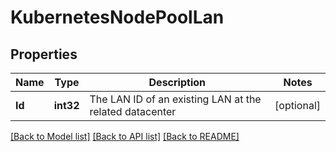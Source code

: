 # KubernetesNodePoolLan

## Properties

Name | Type | Description | Notes
------------ | ------------- | ------------- | -------------
**Id** | **int32** | The LAN ID of an existing LAN at the related datacenter | [optional] 

[[Back to Model list]](../README.md#documentation-for-models) [[Back to API list]](../README.md#documentation-for-api-endpoints) [[Back to README]](../README.md)


